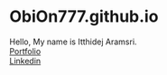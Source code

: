 # ObiOn777.github.io

Hello, My name is Itthidej Aramsri. <br/>
[Portfolio](https://itthidejaramsri.pythonanywhere.com) <br/>
[Linkedin](https://www.linkedin.com/in/itthidej-aramsri-214184234/)
